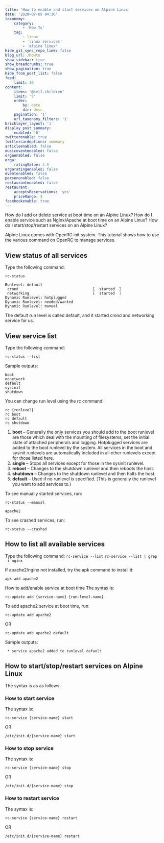 ```yaml
---
title: 'How to enable and start services on Alpine Linux'
date: '2020-07-09 04:36'
taxonomy:
    category:
        - 'How To'
    tag:
        - linux
        - 'linux services'
        - 'alpine linux'
hide_git_sync_repo_link: false
blog_url: /howto
show_sidebar: true
show_breadcrumbs: true
show_pagination: true
hide_from_post_list: false
feed:
    limit: 10
content:
    items: '@self.children'
    limit: '5'
    order:
        by: date
        dir: desc
    pagination: '1'
    url_taxonomy_filters: '1'
bricklayer_layout: '1'
display_post_summary:
    enabled: '0'
twitterenable: true
twittercardoptions: summary
articleenabled: false
musiceventenabled: false
orgaenabled: false
orga:
    ratingValue: 2.5
orgaratingenabled: false
eventenabled: false
personenabled: false
restaurantenabled: false
restaurant:
    acceptsReservations: 'yes'
    priceRange: $
facebookenable: true
---
```


How do I add or delete service at boot time on an Alpine Linux? How do I enable service such as Nginx/Apache at boot time on an Alpine Linux? How do I start/stop/restart services on an Alpine Linux?

Alpine Linux comes with OpenRC init system. This tutorial shows how to use the various command on OpenRC to manage services.


## View status of all services
Type the following command:

`rc-status`

```shell
Runlevel: default
 crond                                  [  started  ]
 networking                             [  started  ]
Dynamic Runlevel: hotplugged
Dynamic Runlevel: needed/wanted
Dynamic Runlevel: manual
```
The default run level is called default, and it started crond and networking service for us.

## View service list
Type the following command:

`rc-status --list`

Sample outputs:
```shell
boot
nonetwork
default
sysinit
shutdown
```

You can change run level using the rc command:
```shell
rc {runlevel}
rc boot
rc default
rc shutdown
```

1. **boot** – Generally the only services you should add to the boot runlevel are those which deal with the mounting of filesystems, set the initial state of attached peripherals and logging. Hotplugged services are added to the boot runlevel by the system. All services in the boot and sysinit runlevels are automatically included in all other runlevels except for those listed here.
2. **single** – Stops all services except for those in the sysinit runlevel.
3. **reboot** – Changes to the shutdown runlevel and then reboots the host.
4. **shutdown** – Changes to the shutdown runlevel and then halts the host.
5. **default** – Used if no runlevel is specified. (This is generally the runlevel you want to add services to.)

To see manually started services, run:

`rc-status --manual`
```shell
apache2
```

To see crashed services, run:

`rc-status --crashed`

## How to list all available services
Type the following command:
`rc-service --list`
`rc-service --list | grep -i nginx`

If apache2/nginx not installed, try the apk command to install it:

`apk add apache2`

How to add/enable service at boot time
The syntax is:
```shell
rc-update add {service-name} {run-level-name}
```

To add apache2 service at boot time, run:

`rc-update add apache2`

OR

`rc-update add apache2 default`


Sample outputs:
```shell
 * service apache2 added to runlevel default
```

## How to start/stop/restart services on Alpine Linux
The syntax is as as follows:

### How to start service
The syntax is:
```shell
rc-service {service-name} start
```

OR
```shell
/etc/init.d/{service-name} start
```

### How to stop service
The syntax is:
```shell
rc-service {service-name} stop
```

OR
```shell
/etc/init.d/{service-name} stop
```

### How to restart service
The syntax is:
```shell
rc-service {service-name} restart
```

OR
```shell
/etc/init.d/{service-name} restart
```